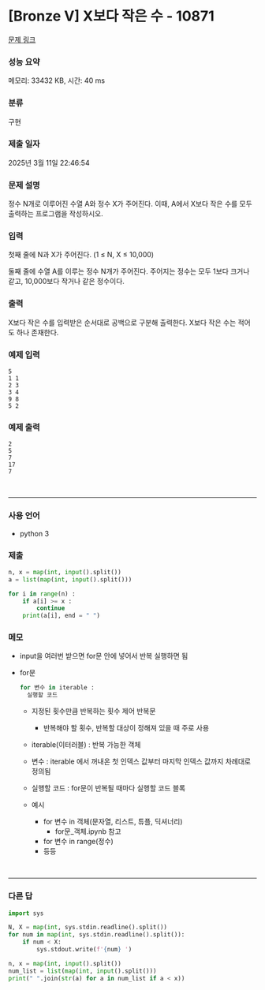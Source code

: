 # [Bronze V] X보다 작은 수 - 10871

[문제 링크](https://www.acmicpc.net/problem/10871)

### 성능 요약

메모리: 33432 KB, 시간: 40 ms

### 분류

구현

### 제출 일자

2025년 3월 11일 22:46:54

### 문제 설명

<p>정수 N개로 이루어진 수열 A와 정수 X가 주어진다. 이때, A에서 X보다 작은 수를 모두 출력하는 프로그램을 작성하시오.</p>

### 입력

 <p>첫째 줄에 N과 X가 주어진다. (1 ≤ N, X ≤ 10,000)</p>

<p>둘째 줄에 수열 A를 이루는 정수 N개가 주어진다. 주어지는 정수는 모두 1보다 크거나 같고, 10,000보다 작거나 같은 정수이다.</p>

### 출력

 <p>X보다 작은 수를 입력받은 순서대로 공백으로 구분해 출력한다. X보다 작은 수는 적어도 하나 존재한다.</p>

### 예제 입력

```
5
1 1
2 3
3 4
9 8
5 2
```

### 예제 출력

```
2
5
7
17
7
```

<br>

---

### 사용 언어

- python 3

### 제출

```python
n, x = map(int, input().split())
a = list(map(int, input().split()))

for i in range(n) :
    if a[i] >= x :
        continue
    print(a[i], end = " ")
```

### 메모

- input을 여러번 받으면 for문 안에 넣어서 반복 실행하면 됨
- for문

  ```python
  for 변수 in iterable :
    실행할 코드
  ```

  - 지정된 횟수만큼 반복하는 횟수 제어 반복문

    - 반복해야 할 횟수, 반복할 대상이 정해져 있을 때 주로 사용

  - iterable(이터러블) : 반복 가능한 객체
  - 변수 : iterable 에서 꺼내온 첫 인덱스 값부터 마지막 인덱스 값까지 차례대로 정의됨
  - 실행할 코드 : for문이 반복될 때마다 실행할 코드 블록

  - 예시

    - for 변수 in 객체(문자열, 리스트, 튜플, 딕셔너리)
      - for문\_객체.ipynb 참고
    - for 변수 in range(정수)
    - 등등

<br>

---

### 다른 답

```python
import sys

N, X = map(int, sys.stdin.readline().split())
for num in map(int, sys.stdin.readline().split()):
    if num < X:
        sys.stdout.write(f'{num} ')
```

```python
n, x = map(int, input().split())
num_list = list(map(int, input().split()))
print(" ".join(str(a) for a in num_list if a < x))
```
